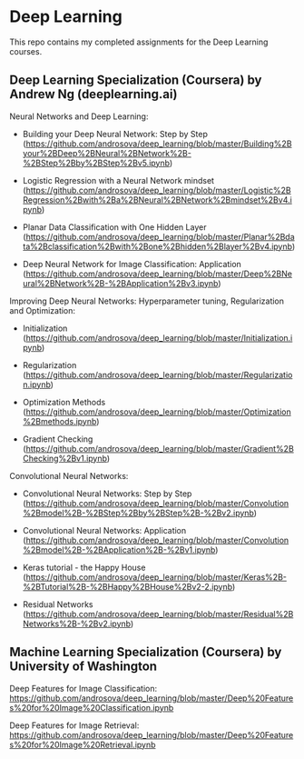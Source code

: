 # Deep Learning

This repo contains my completed assignments for the Deep Learning courses.

## Deep Learning Specialization (Coursera) by Andrew Ng (deeplearning.ai)

Neural Networks and Deep Learning:

- Building your Deep Neural Network: Step by Step (https://github.com/androsova/deep_learning/blob/master/Building%2Byour%2BDeep%2BNeural%2BNetwork%2B-%2BStep%2Bby%2BStep%2Bv5.ipynb)

- Logistic Regression with a Neural Network mindset (https://github.com/androsova/deep_learning/blob/master/Logistic%2BRegression%2Bwith%2Ba%2BNeural%2BNetwork%2Bmindset%2Bv4.ipynb)

- Planar Data Classification with One Hidden Layer (https://github.com/androsova/deep_learning/blob/master/Planar%2Bdata%2Bclassification%2Bwith%2Bone%2Bhidden%2Blayer%2Bv4.ipynb)

- Deep Neural Network for Image Classification: Application (https://github.com/androsova/deep_learning/blob/master/Deep%2BNeural%2BNetwork%2B-%2BApplication%2Bv3.ipynb)

Improving Deep Neural Networks: Hyperparameter tuning, Regularization and Optimization:

- Initialization (https://github.com/androsova/deep_learning/blob/master/Initialization.ipynb)

- Regularization (https://github.com/androsova/deep_learning/blob/master/Regularization.ipynb)

- Optimization Methods (https://github.com/androsova/deep_learning/blob/master/Optimization%2Bmethods.ipynb)

- Gradient Checking (https://github.com/androsova/deep_learning/blob/master/Gradient%2BChecking%2Bv1.ipynb)

Convolutional Neural Networks:

- Convolutional Neural Networks: Step by Step (https://github.com/androsova/deep_learning/blob/master/Convolution%2Bmodel%2B-%2BStep%2Bby%2BStep%2B-%2Bv2.ipynb)

- Convolutional Neural Networks: Application (https://github.com/androsova/deep_learning/blob/master/Convolution%2Bmodel%2B-%2BApplication%2B-%2Bv1.ipynb)

- Keras tutorial - the Happy House (https://github.com/androsova/deep_learning/blob/master/Keras%2B-%2BTutorial%2B-%2BHappy%2BHouse%2Bv2-2.ipynb)

- Residual Networks (https://github.com/androsova/deep_learning/blob/master/Residual%2BNetworks%2B-%2Bv2.ipynb)

## Machine Learning Specialization (Coursera) by University of Washington

Deep Features for Image Classification: https://github.com/androsova/deep_learning/blob/master/Deep%20Features%20for%20Image%20Classification.ipynb

Deep Features for Image Retrieval: https://github.com/androsova/deep_learning/blob/master/Deep%20Features%20for%20Image%20Retrieval.ipynb

